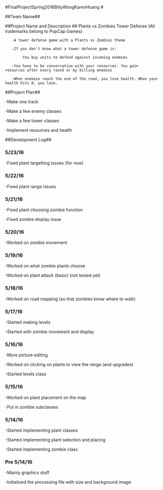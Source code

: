 #FinalProjectSpring2016BillyWongKarenHuang #

##Team Name##


##Project Name and Description ##
Plants vs Zombies Tower Defense   (All trademarks belong to PopCap Games)

       -A tower defense game with a Plants vs Zombies theme

       -If you don't know what a tower defense game is:

       	   -You buy units to defend against incoming enemies

	   -You have to be conservative with your resources. You gain resources after every round or by killing enemies

	   -When enemies reach the end of the road, you lose health. When your health hits 0, you lose.


##Project Plan##

-Make one track

-Make a few enemy classes

-Make a few tower classes

-Implement resources and health


##Development Log##


### 5/23/16 ###

-Fixed plant targetting issues (for now)


### 5/22/16 ###

-Fixed plant range issues

### 5/21/16 ###

-Fixed plant choosing zombie function

-Fixed zombie display issue

### 5/20/16 ###

-Worked on zombie movement

### 5/19/16 ###

-Worked on what zombie plants choose

-Worked on plant attack (basic) (not tested yet)

### 5/18/16 ###

-Worked on road mapping (so that zombies know where to walk)

### 5/17/16 ###

-Started making levels

-Started with zombie movement and display

### 5/16/16 ###

-More picture editing

-Worked on clicking on plants to view the range (and upgrades)

-Started levels class

### 5/15/16 ###

-Worked on plant placement on the map

-Put in zombie subclasses

### 5/14/16 ###

-Started implementing plant classes

-Started implementing plant selection and placing

-Started implementing zombie class


### Pre 5/14/16 ###

-Mainly graphics stuff

-Initialized the processing file with size and background image